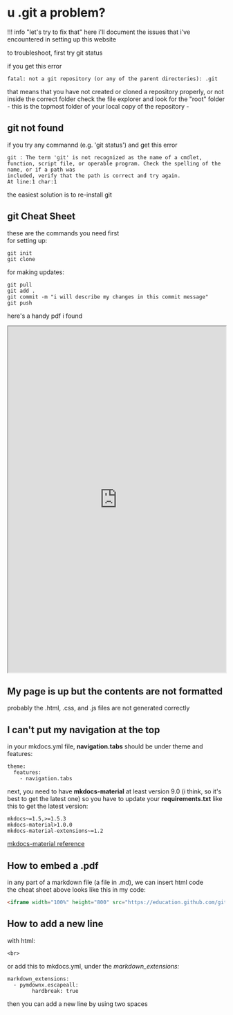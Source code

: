 # u .git a problem?

!!! info "let's try to fix that"
    here i'll document the issues that i've encountered in setting up this website

to troubleshoot, first try git status

if you get this error
```
fatal: not a git repository (or any of the parent directories): .git
```

that means that you have not created or cloned a repository properly, or not inside the correct folder
check the file explorer and look for the "root" folder - this is the topmost folder of your local copy of the repository -

## git not found
if you try any commannd (e.g. 'git status') and get this error
```
git : The term 'git' is not recognized as the name of a cmdlet, function, script file, or operable program. Check the spelling of the name, or if a path was 
included, verify that the path is correct and try again.
At line:1 char:1
```
the easiest solution is to re-install git

## git Cheat Sheet
these are the commands you need first  \
for setting up:
```
git init
git clone
```

for making updates:
```
git pull
git add .
git commit -m "i will describe my changes in this commit message"
git push
```


here's a handy pdf i found
<iframe width="100%" height="800" src="https://education.github.com/git-cheat-sheet-education.pdf"></iframe>

## My page is up but the contents are not formatted
probably the .html, .css, and .js files are not generated correctly

## I can't put my navigation at the top
in your mkdocs.yml file, **navigation.tabs** should be under theme and features:

```
theme:
  features:
    - navigation.tabs
```

next, you need to have **mkdocs-material** at least version 9.0 (i think, so it's best to get the latest one)
so you have to update your **requirements.txt** like this to get the latest version:
``` hl_lines="2"
mkdocs~=1.5,>=1.5.3
mkdocs-material>1.0.0
mkdocs-material-extensions~=1.2
```

[mkdocs-material reference](https://squidfunk.github.io/mkdocs-material/setup/setting-up-navigation/#navigation-tabs "mkdocs-material reference")



## How to embed a .pdf
in any part of a markdown file (a file in .md), we can insert html code
<br>
the cheat sheet above looks like this in my code:
``` html
<iframe width="100%" height="800" src="https://education.github.com/git-cheat-sheet-education.pdf"></iframe>
```

## How to add a new line
with html:
```
<br>
```

or add this to mkdocs.yml, under the *markdown_extensions:*
```
markdown_extensions:
  - pymdownx.escapeall:
        hardbreak: true
```
then you can add a new line by using two spaces

